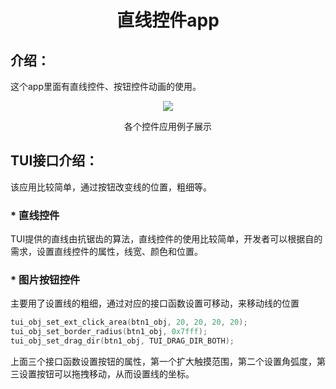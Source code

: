 <h1 align="center"> 直线控件app </h1>

## 介绍：
这个app里面有直线控件、按钮控件动画的使用。

<p align="center">
<img src="https://s1.imagehub.cc/images/2023/09/28/line.gif">
</p>
<p align="center">
各个控件应用例子展示
</p>

## TUI接口介绍：
该应用比较简单，通过按钮改变线的位置，粗细等。

### * 直线控件
TUI提供的直线由抗锯齿的算法，直线控件的使用比较简单，开发者可以根据自的需求，设置直线控件的属性，线宽、颜色和位置。

### * 图片按钮控件
主要用了设置线的粗细，通过对应的接口函数设置可移动，来移动线的位置
``` c
tui_obj_set_ext_click_area(btn1_obj, 20, 20, 20, 20);
tui_obj_set_border_radius(btn1_obj, 0x7fff);
tui_obj_set_drag_dir(btn1_obj, TUI_DRAG_DIR_BOTH);
```
上面三个接口函数设置按钮的属性，第一个扩大触摸范围，第二个设置角弧度，第三设置按钮可以拖拽移动，从而设置线的坐标。


